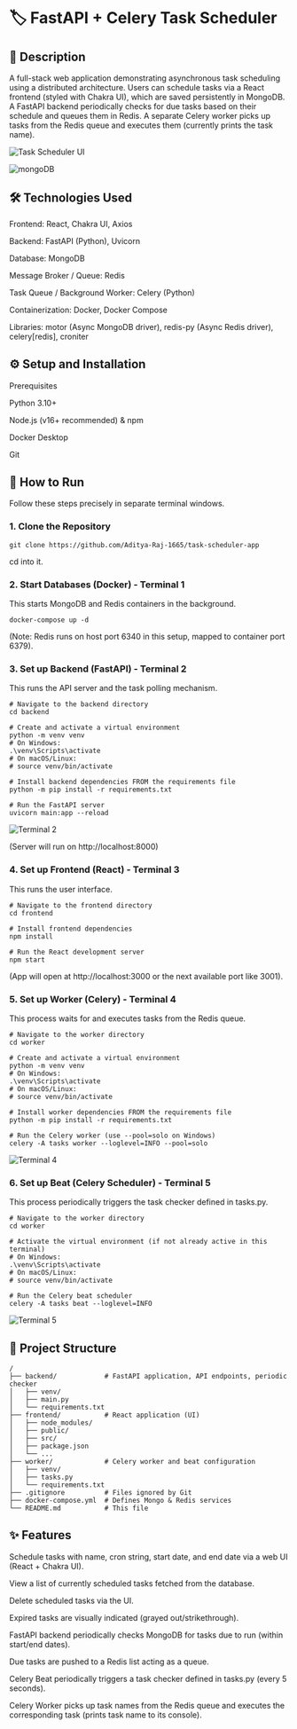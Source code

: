 # 🏷️ FastAPI + Celery Task Scheduler

## 📝 Description

A full-stack web application demonstrating asynchronous task scheduling using a distributed architecture. Users can schedule tasks via a React frontend (styled with Chakra UI), which are saved persistently in MongoDB. A FastAPI backend periodically checks for due tasks based on their schedule and queues them in Redis. A separate Celery worker picks up tasks from the Redis queue and executes them (currently prints the task name).

![Task Scheduler UI](./images/UI.png)

![mongoDB](./images/mongoDB.png)


## 🛠️ Technologies Used

Frontend: React, Chakra UI, Axios

Backend: FastAPI (Python), Uvicorn

Database: MongoDB

Message Broker / Queue: Redis

Task Queue / Background Worker: Celery (Python)

Containerization: Docker, Docker Compose

Libraries: motor (Async MongoDB driver), redis-py (Async Redis driver), celery[redis], croniter

## ⚙️ Setup and Installation

Prerequisites

Python 3.10+

Node.js (v16+ recommended) & npm

Docker Desktop

Git

## 🚀 How to Run

Follow these steps precisely in separate terminal windows.

### 1. Clone the Repository
```
git clone https://github.com/Aditya-Raj-1665/task-scheduler-app
```
cd into it.

### 2. Start Databases (Docker) - Terminal 1

This starts MongoDB and Redis containers in the background.
```
docker-compose up -d
```



(Note: Redis runs on host port 6340 in this setup, mapped to container port 6379).

### 3. Set up Backend (FastAPI) - Terminal 2

This runs the API server and the task polling mechanism.
```
# Navigate to the backend directory
cd backend

# Create and activate a virtual environment
python -m venv venv
# On Windows:
.\venv\Scripts\activate
# On macOS/Linux:
# source venv/bin/activate

# Install backend dependencies FROM the requirements file
python -m pip install -r requirements.txt 

# Run the FastAPI server
uvicorn main:app --reload
```

![Terminal 2](./images/terminal2.png)

(Server will run on http://localhost:8000)

### 4. Set up Frontend (React) - Terminal 3

This runs the user interface.
```
# Navigate to the frontend directory
cd frontend

# Install frontend dependencies
npm install

# Run the React development server
npm start
```

(App will open at http://localhost:3000 or the next available port like 3001).

### 5. Set up Worker (Celery) - Terminal 4

This process waits for and executes tasks from the Redis queue.
```
# Navigate to the worker directory
cd worker

# Create and activate a virtual environment
python -m venv venv
# On Windows:
.\venv\Scripts\activate
# On macOS/Linux:
# source venv/bin/activate

# Install worker dependencies FROM the requirements file
python -m pip install -r requirements.txt

# Run the Celery worker (use --pool=solo on Windows)
celery -A tasks worker --loglevel=INFO --pool=solo
```

![Terminal 4](./images/terminal4.png)


### 6. Set up Beat (Celery Scheduler) - Terminal 5

This process periodically triggers the task checker defined in tasks.py.
```
# Navigate to the worker directory
cd worker

# Activate the virtual environment (if not already active in this terminal)
# On Windows:
.\venv\Scripts\activate
# On macOS/Linux:
# source venv/bin/activate

# Run the Celery beat scheduler
celery -A tasks beat --loglevel=INFO
```

![Terminal 5](./images/terminal5.png)

## 📁 Project Structure
```
/
├── backend/            # FastAPI application, API endpoints, periodic checker
│   ├── venv/
│   ├── main.py
│   └── requirements.txt
├── frontend/           # React application (UI)
│   ├── node_modules/
│   ├── public/
│   ├── src/
│   ├── package.json
│   └── ...
├── worker/             # Celery worker and beat configuration
│   ├── venv/
│   ├── tasks.py
│   └── requirements.txt
├── .gitignore          # Files ignored by Git
├── docker-compose.yml  # Defines Mongo & Redis services
└── README.md           # This file
```

## ✨ Features

Schedule tasks with name, cron string, start date, and end date via a web UI (React + Chakra UI).

View a list of currently scheduled tasks fetched from the database.

Delete scheduled tasks via the UI.

Expired tasks are visually indicated (grayed out/strikethrough).

FastAPI backend periodically checks MongoDB for tasks due to run (within start/end dates).

Due tasks are pushed to a Redis list acting as a queue.

Celery Beat periodically triggers a task checker defined in tasks.py (every 5 seconds).

Celery Worker picks up task names from the Redis queue and executes the corresponding task (prints task name to its console).
